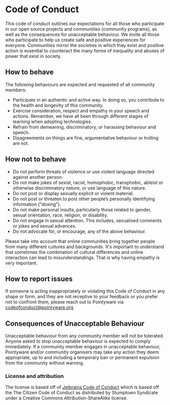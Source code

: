 # Code of Conduct

This code of conduct outlines our expectations for all those who participate in our open source projects and communities (community programs), as well as the consequences for unacceptable behaviour. We invite all those who participate to help us create safe and positive experiences for everyone. Communities mirror the societies in which they exist and positive action is essential to counteract the many forms of inequality and abuses of power that exist in society. 

## How to behave
The following behaviours are expected and requested of all community members:

* Participate in an authentic and active way. In doing so, you contribute to the health and longevity of this community.
* Exercise consideration, respect and empathy in your speech and actions. Remember, we have all been through different stages of learning when adopting technologies.
* Refrain from demeaning, discriminatory, or harassing behaviour and speech.
* Disagreements on things are fine, argumentative behaviour or trolling are not.

## How not to behave

* Do not perform threats of violence or use violent language directed against another person.
* Do not make jokes of sexist, racist, homophobic, transphobic, ableist or otherwise discriminatory nature, or use language of this nature.
* Do not post or display sexually explicit or violent material.
* Do not post or threaten to post other people’s personally identifying information ("doxing").
* Do not make personal insults, particularly those related to gender, sexual orientation, race, religion, or disability.
* Do not engage in sexual attention. This includes, sexualised comments or jokes and sexual advances.
* Do not advocate for, or encourage, any of the above behaviour.

Please take into account that online communities bring together people from many different cultures and backgrounds. It's important to understand that sometimes the combination of cultural differences and online interaction can lead to misunderstandings. That is why having empathy is very important.

## How to report issues

If someone is acting inappropriately or violating this Code of Conduct in any shape or form, and they are not receptive to your feedback or you prefer not to confront them, please reach out to Pointyware via codeofconduct@pointyware.org 

## Consequences of Unacceptable Behaviour

Unacceptable behaviour from any community member will not be tolerated. Anyone asked to stop unacceptable behaviour is expected to comply immediately. If a community member engages in unacceptable behaviour, Pointyware and/or community organisers may take any action they deem appropriate, up to and including a temporary ban or permanent expulsion from the community without warning.

### License and attribution
The license is based off of [Jetbrains Code of Conduct](https://github.com/JetBrains/.github/blob/main/profile/README.md) which is based off the The Citizen Code of Conduct as distributed by Stumptown Syndicate under a Creative Commons Attribution-ShareAlike license.
